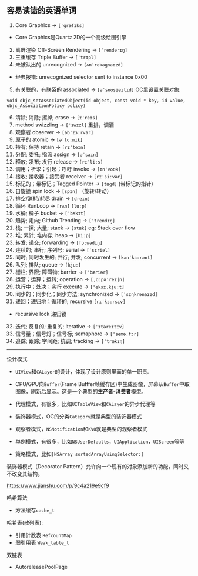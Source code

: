 ## 容易读错的英语单词

1. Core Graphics -> `[ˈɡræfɪks]`
- Core Graphics是Quartz 2D的一个高级绘图引擎

2. 离屏渲染 Off-Screen Rendering -> `[ˈrendərɪŋ]`
3. 三重缓存 Triple Buffer -> `[ˈtrɪpl]`
4. 未被认出的 unrecognized -> `[ʌnˈrekəɡnaɪzd]`
- 经典报错: unrecognized selector sent to instance 0x00

5. 有关联的，有联系的 associated -> `[əˈsoʊsieɪtɪd]`
OC里设置关联对象:
```objc
void objc_setAssociatedObject(id object, const void * key, id value, objc_AssociationPolicy policy)
```

6. 清除; 消除; 擦掉; erase -> `[ɪˈreɪs]`
7. method swizzling -> `[ˈswɪzl]` 重排，调酒
8. 观察者 observer -> `[əbˈzɜːrvər]`
9. 原子的 atomic -> `[əˈtɑːmɪk]`
10. 持有; 保持 retain -> `[rɪˈteɪn]`
11. 分配; 委托; 指派 assign -> `[əˈsaɪn]`
12. 释放; 发布; 发行 release -> `[rɪˈliːs]`
13. 调用；祈求；引起；呼吁 invoke -> `[ɪnˈvoʊk]`
14. 接收; 接收器；接受者 receiver -> `[rɪˈsiːvər]`
15. 标记的；带标记；Tagged Pointer  -> `[tæɡd]`  (带标记的指针)
16. 自旋锁 spin lock -> `[spɪn]` （旋转/转动）
17. 排空/消耗/耗尽 drain -> `[dreɪn]`
18. 循环 RunLoop -> `[rʌn]` `[luːp]`
19. 水桶; 桶子 bucket -> `[ˈbʌkɪt]`
20. 趋势; 走向; Github Trending -> `[ˈtrendɪŋ]`
21. 栈; 一摞; 大量; stack -> `[stæk]`  eg: Stack over flow
22. 堆; 累计; 堆内存; heap  -> `[hiːp]`
23. 转发; 递交; forwarding -> `[fɔ:wədiŋ]`
24. 连续的; 串行; 序列号;  serial -> `[ˈsɪriəl]`
25. 同时; 同时发生的; 并行; 并发; concurrent  -> `[kənˈkɜːrənt]`
26. 队列; 排队; queue -> `[kjuː]`
27. 栅栏; 界限; 障碍物; barrier -> `[ˈbæriər]`
28. 运营；运算；运转; operation ->  `[ˌɑːpəˈreɪʃn]`
29. 执行中；处决；实行 execute -> `['eksɪ.kjuːt]`
30. 同步的；同步化；同步方法; synchronized -> `[ˈsɪŋkrənaɪzd]`
31. 递回；递归地；循环的; recursive `[rɪˈkɜːrsɪv]`
- recursive lock 递归锁

32. 迭代; 反复的; 重复的; iterative -> `[ˈɪtəreɪtɪv]`
33. 信号量；信号灯；信号标; semaphore -> `['semə.fɔr]`
34. 追踪; 跟踪; 字间距; 统调; tracking  -> `[ˈtrækɪŋ]` 


----

设计模式
- `UIView`和`CALayer`的设计，体现了设计原则里面的单一职责.
- CPU/GPU向`Buffer`(Frame Bufffer帧缓存区)中生成图像，屏幕从`Buffer`中取图像，刷新后显示。这是一个典型的**生产者-消费者**模型。
- 代理模式，有很多，比如`UITableView`和`CALayer`的异步代理等
- 装饰器模式，OC的分类`Category`就是典型的装饰器模式
- 观察者模式，`NSNotification`和`KVO`就是典型的观察者模式
- 单例模式，有很多，比如`NSUserDefaults`，`UIApplication`，`UIScreen`等等

- 策略模式，比如`[NSArray sortedArrayUsingSelector:]`


装饰器模式（Decorator Pattern）允许向一个现有的对象添加新的功能，同时又不改变其结构。

https://www.jianshu.com/p/9c4a219e9cf9


哈希算法
- 方法缓存`cache_t`

哈希表(散列表):
- 引用计数表 `RefcountMap`
- 弱引用表 `Weak_table_t`


双链表
- AutoreleasePoolPage














































































































